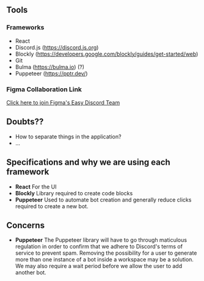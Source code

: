 
## Tools

### Frameworks
- React
- Discord.js (https://discord.js.org)
- Blockly (https://developers.google.com/blockly/guides/get-started/web)
- Git
- Bulma (https://bulma.io) (?) 
- Puppeteer (https://pptr.dev/) 
### Figma Collaboration Link
[Click here to join Figma's Easy Discord Team](https://www.figma.com/file/CUFgIn8IB08OqN0sUSQJMz/Easy-Discord?type=design&node-id=0%3A1&t=dYCPOwzNPzpY8MlE-1)

## Doubts??
- How to separate things in the application?
- ... 

## Specifications and why we are using each framework
- **React** For the UI
- **Blockly** Library required to create code blocks
- **Puppeteer** Used to automate bot creation and generally reduce clicks required to create a new bot.   

## Concerns 
- **Puppeteer** The Puppeteer library will have to go through maticulous regulation in order to confirm that we adhere to 
Discord's terms of service to prevent spam. Removing the possibility for a user to generate more than one instance of a bot 
inside a workspace may be a solution. We may also require a wait period before we allow the user to add another bot. 
